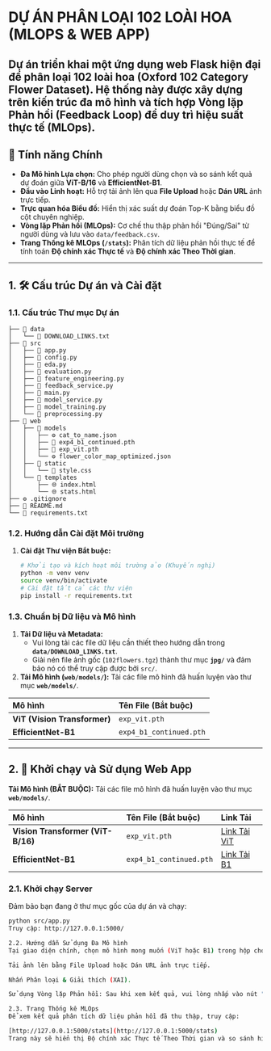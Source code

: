 # DỰ ÁN PHÂN LOẠI 102 LOÀI HOA (MLOPS & WEB APP)

Dự án triển khai một ứng dụng web Flask hiện đại để phân loại 102 loài hoa (Oxford 102 Category Flower Dataset). Hệ thống này được xây dựng trên kiến trúc đa mô hình và tích hợp **Vòng lặp Phản hồi (Feedback Loop)** để duy trì hiệu suất thực tế (MLOps).
---

## 🌟 Tính năng Chính

* **Đa Mô hình Lựa chọn:** Cho phép người dùng chọn và so sánh kết quả dự đoán giữa **ViT-B/16** và **EfficientNet-B1**.
* **Đầu vào Linh hoạt:** Hỗ trợ tải ảnh lên qua **File Upload** hoặc **Dán URL** ảnh trực tiếp.
* **Trực quan hóa Biểu đồ:** Hiển thị xác suất dự đoán Top-K bằng biểu đồ cột chuyên nghiệp.
* **Vòng lặp Phản hồi (MLOps):** Cơ chế thu thập phản hồi "Đúng/Sai" từ người dùng và lưu vào `data/feedback.csv`.
* **Trang Thống kê MLOps (`/stats`):** Phân tích dữ liệu phản hồi thực tế để tính toán **Độ chính xác Thực tế** và **Độ chính xác Theo Thời gian**.

---

## 1. 🛠️ Cấu trúc Dự án và Cài đặt
### 1.1. Cấu trúc Thư mục Dự án

```
├── 📁 data
│   └── 📄 DOWNLOAD_LINKS.txt
├── 📁 src
│   ├── 🐍 app.py
│   ├── 🐍 config.py
│   ├── 🐍 eda.py
│   ├── 🐍 evaluation.py
│   ├── 🐍 feature_engineering.py
│   ├── 🐍 feedback_service.py
│   ├── 🐍 main.py
│   ├── 🐍 model_service.py
│   ├── 🐍 model_training.py
│   └── 🐍 preprocessing.py
├── 📁 web
│   ├── 📁 models
│   │   ├── ⚙️ cat_to_name.json
│   │   ├── 📄 exp4_b1_continued.pth
│   │   ├── 📄 exp_vit.pth
│   │   └── ⚙️ flower_color_map_optimized.json
│   ├── 📁 static
│   │   └── 🎨 style.css
│   └── 📁 templates
│       ├── 🌐 index.html
│       └── 🌐 stats.html
├── ⚙️ .gitignore
├── 📝 README.md
└── 📄 requirements.txt
```
### 1.2. Hướng dẫn Cài đặt Môi trường

1.  **Cài đặt Thư viện Bắt buộc:**
    ```bash
    # Khởi tạo và kích hoạt môi trường ảo (Khuyến nghị)
    python -m venv venv
    source venv/bin/activate  
    # Cài đặt tất cả các thư viện
    pip install -r requirements.txt
    ```

### 1.3. Chuẩn bị Dữ liệu và Mô hình

1.  **Tải Dữ liệu và Metadata:**
    * Vui lòng tải các file dữ liệu cần thiết theo hướng dẫn trong **`data/DOWNLOAD_LINKS.txt`**.
    * Giải nén file ảnh gốc (`102flowers.tgz`) thành thư mục **`jpg/`** và đảm bảo nó có thể truy cập được bởi `src/`.
2.  **Tải Mô hình (`web/models/`):** Tải các file mô hình đã huấn luyện vào thư mục **`web/models/`**.

| Mô hình | Tên File (Bắt buộc) |
| :--- | :--- |
| **ViT (Vision Transformer)** | `exp_vit.pth` |
| **EfficientNet-B1** | `exp4_b1_continued.pth` |

---

## 2. 🚀 Khởi chạy và Sử dụng Web App
**Tải Mô hình (BẮT BUỘC):** Tải các file mô hình đã huấn luyện vào thư mục **`web/models/`**.

| Mô hình | Tên File (Bắt buộc) | Link Tải |
| :--- | :--- | :--- |
| **Vision Transformer (ViT-B/16)** | `exp_vit.pth` | [Link Tải ViT](https://drive.google.com/file/d/1ACAMxI0iTu3Y8NRFKWo64lczgRPbvxif/view?usp=sharing) |
| **EfficientNet-B1** | `exp4_b1_continued.pth` | [Link Tải B1](https://drive.google.com/file/d/1h2GYUs9qvywItWBk1lb22kBlKHS5_82P/view?usp=sharing) |
### 2.1. Khởi chạy Server

Đảm bảo bạn đang ở thư mục gốc của dự án và chạy:

```bash
python src/app.py
Truy cập: http://127.0.0.1:5000/

2.2. Hướng dẫn Sử dụng Đa Mô hình
Tại giao diện chính, chọn mô hình mong muốn (ViT hoặc B1) trong hộp chọn. (Các tùy chọn bị lỗi tải sẽ bị vô hiệu hóa).

Tải ảnh lên bằng File Upload hoặc Dán URL ảnh trực tiếp.

Nhấn Phân loại & Giải thích (XAI).

Sử dụng Vòng lặp Phản hồi: Sau khi xem kết quả, vui lòng nhấp vào nút "✅ Dự đoán Đúng" hoặc "❌ Dự đoán Sai" để đóng vòng lặp phản hồi.

2.3. Trang Thống kê MLOps
Để xem kết quả phân tích dữ liệu phản hồi đã thu thập, truy cập:

[http://127.0.0.1:5000/stats](http://127.0.0.1:5000/stats)
Trang này sẽ hiển thị Độ chính xác Thực tế Theo Thời gian và so sánh hiệu suất giữa hai mô hình.